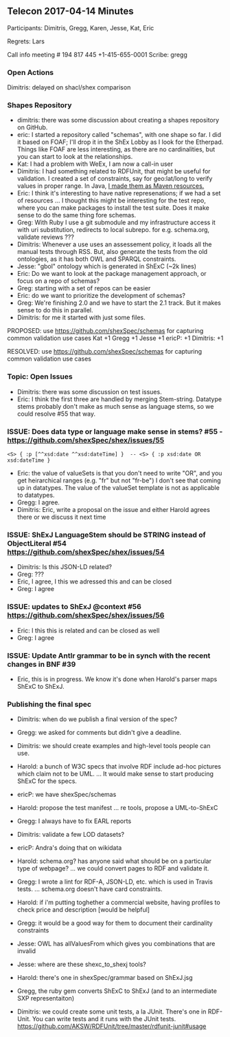 

## Telecon 2017-04-14 Minutes

Participants: Dimitris, Gregg, Karen, Jesse, Kat, Eric
    
Regrets: Lars

Call info meeting # 194 817 445
+1-415-655-0001
Scribe:  gregg

### Open Actions

Dimitris: delayed on shacl/shex comparison

### Shapes Repository

 * dimitris: there was some discussion about creating a shapes repository on GitHub.
 * eric: I started a repository called "schemas", with one shape so far. I did it based on FOAF; I'll drop it in the ShEx Lobby as I look for the Etherpad. Things like FOAF are less interesting, as there are no cardinalities, but you can start to look at the relationships. 
 * Kat: I had a problem with WeEx, I am now a call-in user
 * Dimitris: I had something related to RDFUnit, that might be useful for validation. I created a set of constraints, say for geo:lat/long to verify values in proper range. In Java, [I made them as Maven resources.](https://github.com/AKSW/RDFUnit/blob/master/rdfunit-manual-tests/src/main/resources/org/aksw/rdfunit/tests/Manual/www.w3.org/2003/01/geo/wgs84_pos/geo.tests.Manual.ttl)
 * Eric: I think it's interesting to have native represenations; if we had a set of resources ... I thought this might be interesting for the test repo, where you can make packages to install the test suite. Does it make sense to do the same thing fore schemas.
 * Greg: With Ruby I use a git submodule and my infrastructure access it with uri substitution, redirects to local subrepo.  for e.g. schema.org, validate reviews ???
 * Dimitris: Whenever a use uses an assessement policy, it loads all the manual tests through RSS. But, also generate the tests from the old ontologies, as it has both OWL and SPARQL constraints.
 * Jesse: "gbol" ontology which is generated in ShExC (~2k lines)
 * Eric: Do we want to look at the package management approach, or focus on a repo of schemas?
 * Greg: starting with a set of repos can be easier
 * Eric: do we want to prioritize the development of schemas?
 * Greg: We're finishing 2.0 and we have to start the 2.1 track. But it makes sense to do this in parallel.
 * Dimitris: for me it started with just some files.

PROPOSED: use https://github.com/shexSpec/schemas for capturing common validation use cases
Kat +1
Gregg +1
Jesse +1
ericP: +1
Dimitris: +1

RESOLVED: use https://github.com/shexSpec/schemas for capturing common validation use cases

### Topic: Open Issues
 * Dimitris: there was some discussion on test issues.
 * Eric: I think the first three are handled by merging Stem-string. Datatype stems probably don't make as much sense as language stems, so we could resolve #55 that way.

### ISSUE: Does data type or language make sense in stems?            #55 - https://github.com/shexSpec/shex/issues/55

`<S> { :p [^^xsd:date ^^xsd:dateTime] }  -- <S> { :p xsd:date OR xsd:dateTime } `
 * Eric: the value of valueSets is that you don't need to write "OR", and you get heirarchical ranges (e.g. "fr" but not "fr-be") I don't see that coming up in datatypes. The value of the valueSet template is not as applicable to datatypes.
 * Gregg: I agree.
 * Dimitris: Eric, write a proposal on the issue and either Harold agrees there or we discuss it next time


### ISSUE: ShExJ LanguageStem should be STRING instead of ObjectLiteral #54 https://github.com/shexSpec/shex/issues/54

 * Dimitris: Is this JSON-LD related?
 * Greg: ???
 * Eric, I agree, I this we adressed this and can be closed
 * Greg: I agree

### ISSUE: updates to ShExJ @context #56 https://github.com/shexSpec/shex/issues/56

 * Eric: I this this is related and can be closed as well
 * Greg: I agree

### ISSUE: Update Antlr grammar to be in synch with the recent changes in BNF #39

 * Eric, this is in progress. We know it's done when Harold's parser maps ShExC to ShExJ.

### Publishing the final spec

 * Dimitris: when do we publish a final version of the spec?
 * Gregg: we asked for comments but didn't give a deadline.
 * Dimitris: we should create examples and high-level tools people can use.
 * Harold: a bunch of W3C specs that involve RDF include ad-hoc pictures which claim not to be UML.
... It would make sense to start producing ShExC for the specs.
 * ericP: we have shexSpec/schemas
 * Harold: propose the test manifest
... re tools, propose a UML-to-ShExC
 * Gregg: I always have to fix EARL reports
 * Dimitris: validate a few LOD datasets?
 * ericP: Andra's doing that on wikidata
 * Harold: schema.org? has anyone said what should be on a particular type of webpage?
... we could convert pages to RDF and validate it.
 * Gregg: I wrote a lint for RDF-A, JSON-LD, etc. which is used in Travis tests.
... schema.org doesn't have card constraints.
 * Harold: if i'm putting toghether a commercial website, having profiles to check price and description [would be helpful]
 * Gregg: it would be a good way for them to document their cardinality constraints
 * Jesse: OWL has allValuesFrom which gives you combinations that are invalid

 * Jesse: where are these shexc_to_shexj tools?
 * Harold: there's one in shexSpec/grammar based on ShExJ.jsg
 * Gregg, the ruby gem converts ShExC to ShExJ (and to an intermediate SXP representaiton)

 * Dimitris: we could create some unit tests, a la JUnit. There's one in RDF-Unit. You can write tests and it runs with the JUnit tests.
https://github.com/AKSW/RDFUnit/tree/master/rdfunit-junit#usage
